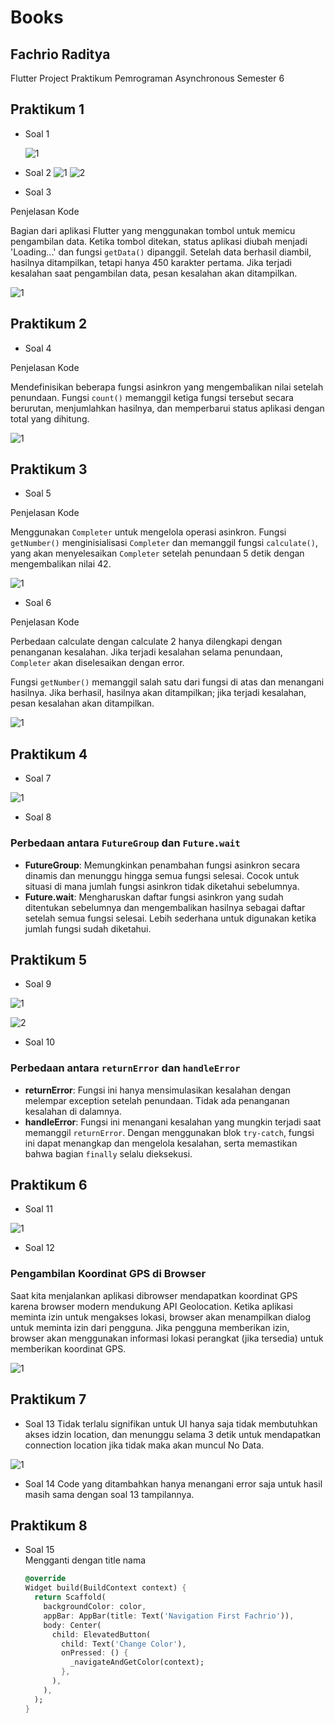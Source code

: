 # Books

## Fachrio Raditya

Flutter Project Praktikum Pemrograman Asynchronous Semester 6

## Praktikum 1

- Soal 1

  ![1](./images/11.png)

- Soal 2
  ![1](./images/121.png)
  ![2](./images/122.png)

- Soal 3

Penjelasan Kode

Bagian dari aplikasi Flutter yang menggunakan tombol untuk memicu pengambilan data. Ketika tombol ditekan, status aplikasi diubah menjadi 'Loading...' dan fungsi `getData()` dipanggil. Setelah data berhasil diambil, hasilnya ditampilkan, tetapi hanya 450 karakter pertama. Jika terjadi kesalahan saat pengambilan data, pesan kesalahan akan ditampilkan.

![1](./images/13.png)

## Praktikum 2

- Soal 4

Penjelasan Kode

Mendefinisikan beberapa fungsi asinkron yang mengembalikan nilai setelah penundaan. Fungsi `count()` memanggil ketiga fungsi tersebut secara berurutan, menjumlahkan hasilnya, dan memperbarui status aplikasi dengan total yang dihitung.

![1](./images/24s.gif)

## Praktikum 3

- Soal 5

Penjelasan Kode

Menggunakan `Completer` untuk mengelola operasi asinkron. Fungsi `getNumber()` menginisialisasi `Completer` dan memanggil fungsi `calculate()`, yang akan menyelesaikan `Completer` setelah penundaan 5 detik dengan mengembalikan nilai 42.

![1](./images/35s.gif)

- Soal 6

Penjelasan Kode

Perbedaan calculate dengan calculate 2 hanya dilengkapi dengan penanganan kesalahan. Jika terjadi kesalahan selama penundaan, `Completer` akan diselesaikan dengan error.

Fungsi `getNumber()` memanggil salah satu dari fungsi di atas dan menangani hasilnya. Jika berhasil, hasilnya akan ditampilkan; jika terjadi kesalahan, pesan kesalahan akan ditampilkan.

![1](./images/36s.gif)

## Praktikum 4

- Soal 7

![1](./images/47.gif)

- Soal 8

### Perbedaan antara `FutureGroup` dan `Future.wait`

- **FutureGroup**: Memungkinkan penambahan fungsi asinkron secara dinamis dan menunggu hingga semua fungsi selesai. Cocok untuk situasi di mana jumlah fungsi asinkron tidak diketahui sebelumnya.
- **Future.wait**: Mengharuskan daftar fungsi asinkron yang sudah ditentukan sebelumnya dan mengembalikan hasilnya sebagai daftar setelah semua fungsi selesai. Lebih sederhana untuk digunakan ketika jumlah fungsi sudah diketahui.

## Praktikum 5

- Soal 9

![1](./images/591.gif)

![2](./images/592.png)

- Soal 10

### Perbedaan antara `returnError` dan `handleError`

- **returnError**: Fungsi ini hanya mensimulasikan kesalahan dengan melempar exception setelah penundaan. Tidak ada penanganan kesalahan di dalamnya.
- **handleError**: Fungsi ini menangani kesalahan yang mungkin terjadi saat memanggil `returnError`. Dengan menggunakan blok `try-catch`, fungsi ini dapat menangkap dan mengelola kesalahan, serta memastikan bahwa bagian `finally` selalu dieksekusi.

## Praktikum 6

- Soal 11

![1](./images/611.png)

- Soal 12

### Pengambilan Koordinat GPS di Browser

Saat kita menjalankan aplikasi dibrowser mendapatkan koordinat GPS karena browser modern mendukung API Geolocation. Ketika aplikasi meminta izin untuk mengakses lokasi, browser akan menampilkan dialog untuk meminta izin dari pengguna. Jika pengguna memberikan izin, browser akan menggunakan informasi lokasi perangkat (jika tersedia) untuk memberikan koordinat GPS.

![1](./images/612s.gif)

## Praktikum 7

- Soal 13
  Tidak terlalu signifikan untuk UI hanya saja tidak membutuhkan akses idzin location, dan menunggu selama 3 detik untuk mendapatkan connection location jika tidak maka akan muncul No Data.

![1](./images/713s.gif)

- Soal 14
  Code yang ditambahkan hanya menangani error saja untuk hasil masih sama dengan soal 13 tampilannya.

## Praktikum 8

- Soal 15 <br>
  Mengganti dengan title nama

  ```dart
  @override
  Widget build(BuildContext context) {
    return Scaffold(
      backgroundColor: color,
      appBar: AppBar(title: Text('Navigation First Fachrio')),
      body: Center(
        child: ElevatedButton(
          child: Text('Change Color'),
          onPressed: () {
            _navigateAndGetColor(context);
          },
        ),
      ),
    );
  }
  ```

